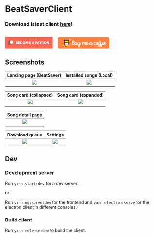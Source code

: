 # BeatSaverClient

### Download latest client [here](https://github.com/dotMortis/beat-saver-client/releases)!
\
[!["Become a Patreon"](src/assets/become_a_patreon.png)](https://www.patreon.com/dotmortis)&nbsp;&nbsp;&nbsp;&nbsp;[!["Buy Me A Coffee"](src/assets/coffee.png)](https://ko-fi.com/dotmortis)

## Screenshots


|       Landing page (BeatSaver)       |       Installed songs (Local)        |
| :----------------------------------: | :----------------------------------: |
| ![](https://i.imgur.com/asBZIfP.png) | ![](https://i.imgur.com/uJoY8VJ.png) |

|        Song card (collapsed)         |         Song card (expanded)         |
| :----------------------------------: | :----------------------------------: |
| ![](https://i.imgur.com/KyUjo4w.png) | ![](https://i.imgur.com/WNKqBPP.png) |

Song detail page                    |
:----------------------------------:|
![](https://i.imgur.com/gaVon8i.png)|

|            Download queue            |               Settings               |
| :----------------------------------: | :----------------------------------: |
| ![](https://i.imgur.com/wnpQpzt.png) | ![](https://i.imgur.com/luAHQ6C.png) |

## Dev
### Development server

Run `yarn start:dev` for a dev server.

or

Run `yarn ng:serve:dev` for the frontend and `yarn electron:serve` for the electron client in different consoles.

### Build client

Run `yarn release:dev` to build the client.
